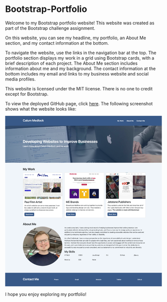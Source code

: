 # Bootstrap-Portfolio

Welcome to my Bootstrap portfolio website! This website was created as part of the Bootstrap challenge assignment.

On this website, you can see my headline, my portfolio, an About Me section, and my contact information at the bottom.

To navigate the website, use the links in the navigation bar at the top. The portfolio section displays my work in a grid using Bootstrap cards, with a brief description of each project. The About Me section includes information about me and my background. The contact information at the bottom includes my email and links to my business website and social media profiles.

This website is licensed under the MIT license. There is no one to credit except for Bootstrap.

To view the deployed GitHub page, click [here](https://calummedlock.github.io/Bootstrap-Portfolio/). The following screenshot shows what the website looks like:

![Screenshot of website](images/screenshot.html.png)

I hope you enjoy exploring my portfolio!